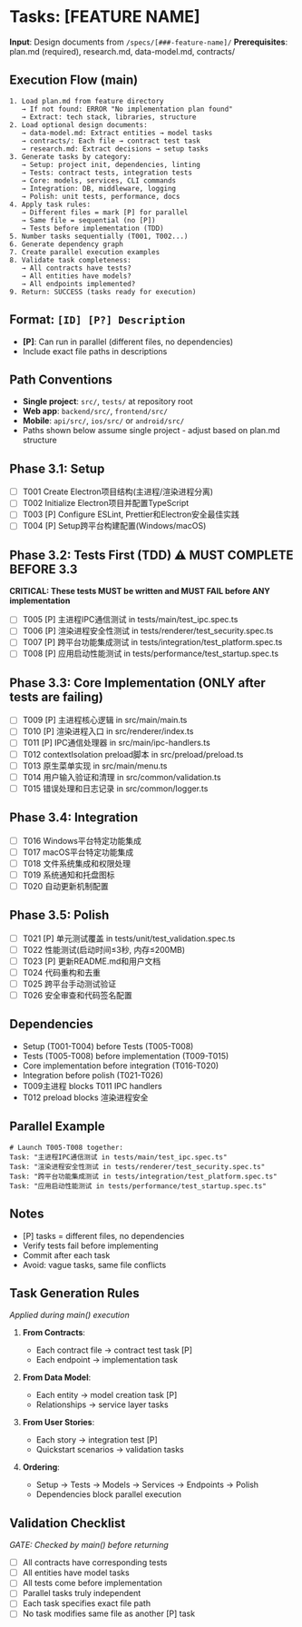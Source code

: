 # Tasks: [FEATURE NAME]

**Input**: Design documents from `/specs/[###-feature-name]/`
**Prerequisites**: plan.md (required), research.md, data-model.md, contracts/

## Execution Flow (main)
```
1. Load plan.md from feature directory
   → If not found: ERROR "No implementation plan found"
   → Extract: tech stack, libraries, structure
2. Load optional design documents:
   → data-model.md: Extract entities → model tasks
   → contracts/: Each file → contract test task
   → research.md: Extract decisions → setup tasks
3. Generate tasks by category:
   → Setup: project init, dependencies, linting
   → Tests: contract tests, integration tests
   → Core: models, services, CLI commands
   → Integration: DB, middleware, logging
   → Polish: unit tests, performance, docs
4. Apply task rules:
   → Different files = mark [P] for parallel
   → Same file = sequential (no [P])
   → Tests before implementation (TDD)
5. Number tasks sequentially (T001, T002...)
6. Generate dependency graph
7. Create parallel execution examples
8. Validate task completeness:
   → All contracts have tests?
   → All entities have models?
   → All endpoints implemented?
9. Return: SUCCESS (tasks ready for execution)
```

## Format: `[ID] [P?] Description`
- **[P]**: Can run in parallel (different files, no dependencies)
- Include exact file paths in descriptions

## Path Conventions
- **Single project**: `src/`, `tests/` at repository root
- **Web app**: `backend/src/`, `frontend/src/`
- **Mobile**: `api/src/`, `ios/src/` or `android/src/`
- Paths shown below assume single project - adjust based on plan.md structure

## Phase 3.1: Setup
- [ ] T001 Create Electron项目结构(主进程/渲染进程分离)
- [ ] T002 Initialize Electron项目并配置TypeScript
- [ ] T003 [P] Configure ESLint, Prettier和Electron安全最佳实践
- [ ] T004 [P] Setup跨平台构建配置(Windows/macOS)

## Phase 3.2: Tests First (TDD) ⚠️ MUST COMPLETE BEFORE 3.3
**CRITICAL: These tests MUST be written and MUST FAIL before ANY implementation**
- [ ] T005 [P] 主进程IPC通信测试 in tests/main/test_ipc.spec.ts
- [ ] T006 [P] 渲染进程安全性测试 in tests/renderer/test_security.spec.ts
- [ ] T007 [P] 跨平台功能集成测试 in tests/integration/test_platform.spec.ts
- [ ] T008 [P] 应用启动性能测试 in tests/performance/test_startup.spec.ts

## Phase 3.3: Core Implementation (ONLY after tests are failing)
- [ ] T009 [P] 主进程核心逻辑 in src/main/main.ts
- [ ] T010 [P] 渲染进程入口 in src/renderer/index.ts
- [ ] T011 [P] IPC通信处理器 in src/main/ipc-handlers.ts
- [ ] T012 contextIsolation preload脚本 in src/preload/preload.ts
- [ ] T013 原生菜单实现 in src/main/menu.ts
- [ ] T014 用户输入验证和清理 in src/common/validation.ts
- [ ] T015 错误处理和日志记录 in src/common/logger.ts

## Phase 3.4: Integration
- [ ] T016 Windows平台特定功能集成
- [ ] T017 macOS平台特定功能集成
- [ ] T018 文件系统集成和权限处理
- [ ] T019 系统通知和托盘图标
- [ ] T020 自动更新机制配置

## Phase 3.5: Polish
- [ ] T021 [P] 单元测试覆盖 in tests/unit/test_validation.spec.ts
- [ ] T022 性能测试(启动时间≤3秒, 内存≤200MB)
- [ ] T023 [P] 更新README.md和用户文档
- [ ] T024 代码重构和去重
- [ ] T025 跨平台手动测试验证
- [ ] T026 安全审查和代码签名配置

## Dependencies
- Setup (T001-T004) before Tests (T005-T008)
- Tests (T005-T008) before implementation (T009-T015)
- Core implementation before integration (T016-T020)
- Integration before polish (T021-T026)
- T009主进程 blocks T011 IPC handlers
- T012 preload blocks 渲染进程安全

## Parallel Example
```
# Launch T005-T008 together:
Task: "主进程IPC通信测试 in tests/main/test_ipc.spec.ts"
Task: "渲染进程安全性测试 in tests/renderer/test_security.spec.ts"
Task: "跨平台功能集成测试 in tests/integration/test_platform.spec.ts"
Task: "应用启动性能测试 in tests/performance/test_startup.spec.ts"
```

## Notes
- [P] tasks = different files, no dependencies
- Verify tests fail before implementing
- Commit after each task
- Avoid: vague tasks, same file conflicts

## Task Generation Rules
*Applied during main() execution*

1. **From Contracts**:
   - Each contract file → contract test task [P]
   - Each endpoint → implementation task
   
2. **From Data Model**:
   - Each entity → model creation task [P]
   - Relationships → service layer tasks
   
3. **From User Stories**:
   - Each story → integration test [P]
   - Quickstart scenarios → validation tasks

4. **Ordering**:
   - Setup → Tests → Models → Services → Endpoints → Polish
   - Dependencies block parallel execution

## Validation Checklist
*GATE: Checked by main() before returning*

- [ ] All contracts have corresponding tests
- [ ] All entities have model tasks
- [ ] All tests come before implementation
- [ ] Parallel tasks truly independent
- [ ] Each task specifies exact file path
- [ ] No task modifies same file as another [P] task